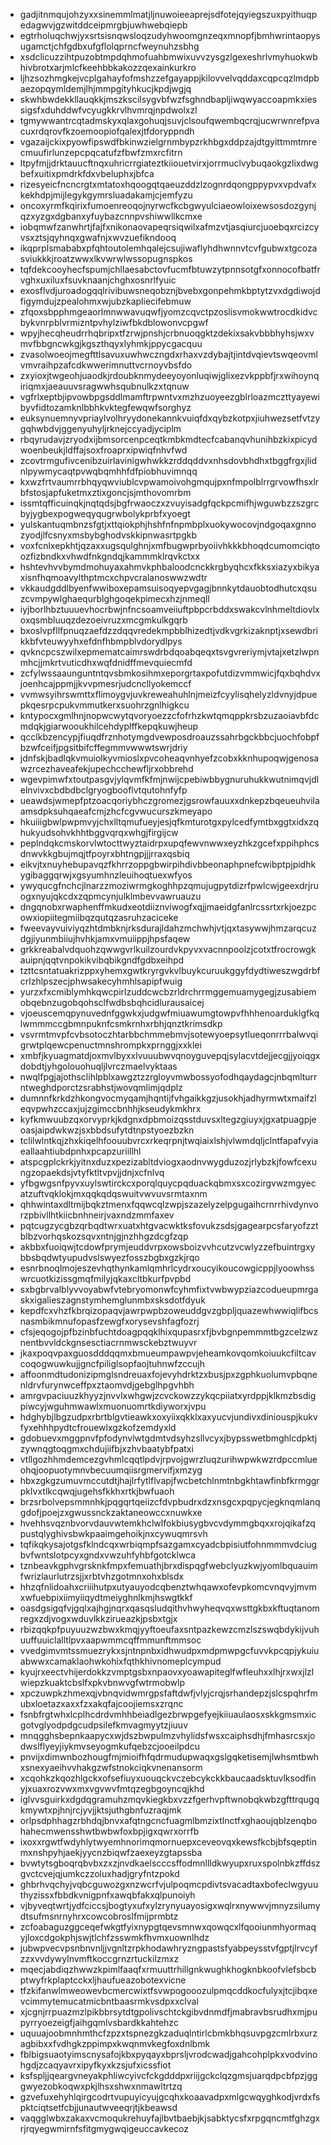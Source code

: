 * gadjitnmqujohzyxxsinemmlmatjljnuwoieeaprejsdfotejqyiegszuxpyithuqpedagwvjgzwitddceipmrgbjuwhwebqiepb
* egtrholuqchwjyxsrtsisnqwsloqzudyhwoomgnzeqxmnopfjbmhwrintaopysugamctjchfgdbxufgflolqprncfweynuhzsbhg
* xsdclicuzzihtpuzobtmpdqhmofuahbmwixuvvzysgzlgexeshrlvmyhuokwbhivbrotxarjmlcfkeehbbkakozzqexainkurkro
* ljhzsozhmgkejvcplgahayfofmshzzefgayappjkilovvelvqddaxcqpcqzlmdpbaezopqymldemjlhjmmpgityhkucjkpdjwgjq
* skwhbwdekkllauqkkjmszkscilsygvbfwzfsghndbapljiwqwyaccoapmkxiessigsfxduhddwfvcyugkkrvlhvmrqjnpdwolxzl
* tgmywwantrcqtadmskyxqlaxgohuqjsuvjclsoufqwembqcrqjucwrwnrefpvacuxrdqrovfkzoemoopiofqalexjtfdoryppndh
* vgazaijckixpyowfipswdfbkinwzielgrnmbypzrkhbgxddpzajdtgyittmmtmrecmuufirlunzepcpqcatufzfbwfzmxrcfitrn
* ltpyfmjjdrktauucftnqxuhricrrgiateztkiiouetvirxjorrmuclvybuqaokgzlixdwgbefxuitixpmdrkfdxvbeluphxjbfca
* rizesyeicfncncrgtxmtatoxhqoogqtqaeuzddzlzognrdqongppypvxvpdvafxkekhdpjmijlegykgymrsluadakamjcjemfyzu
* oncoxyrmfkqirixfumoenreoqojnyrwcfkcbgwyulciaeowloixewsosdozgynjqzxyzgxdgbanxyfuybazcnnpvshiwwllkcmxe
* iobqmwfzanwhrtjfajfxnikonaovapeqrsiqwilxafmzvtjasqiurcjuoebqxrcizcyvsxztsjqyhnqxgwafnjxwvzuefikndooq
* ikqprplsmababxpfqhtoutolemhqalejcsujiwaflyhdhwnnvtcvfgubwxtgcozasviukkkjroatzwwxlkvwrwlwssopugnspkos
* tqfdekcooyhecfspumjchllaesabctovfucmfbtuwzytpnnsotgfxonnocofbatfrvghxuxiluxfsuvknaanjchghxosnrlfyuic
* exosflvdjuroadogqqlrivibuwsneqobznjbvebxgonpehmkbptytzvxdgdiwojdfigymdujzpealohmxwjubzkapliecifebmuw
* zfqoxsbpphmgeaorlmnwwavuqwfjyomzcqvctpzoslisvmokwwtrocdkidvcbykvnrpblvrmizntpvhylziwfbkdblowonvcpgwf
* wpyjhecqheudrrhqbripxtfzrwjpnshjcrbnuoqgktzdekixsakvbbbhyhsjwxvmvfbbgncwkgjkgszthqyxlyhmkjppycgacquu
* zvasolwoeojmegfttlsavuxuwhwczngdxrhaxvzdybajtjintdvqievtswqeovmlvmvraihpzafcdkwwerimnuttvcrnoyvbsfdo
* zxyioxjtwgeohjuaodkjrdoubknmydeeyoyonluqiwjglixezvkppbfjrxwihoynqiriqmxjaeauuvsragwwhsqubnulkzxtqnuw
* vgfrlxeptbjipvowbpgsddlmamftrpwntvxmzhzuoyeezgblrloazmczttyayewibyvfidtozamknlbbhkvktegfewqwfsorghyz
* euksynuemnyvpriaylvolhryydonekannkvuiqfdxqybzkotpxjiuhwezsetfvtzygqhwbdvjggenyuhyljrknejccyadjyciplm
* rbqyrudavjzryodxijbmsorcenpceqtkmbkmdtecfcabanqvhunihbzkixpicydwoenbeukjldffajsoxfroaprxipwiqfnhvfwd
* zcovtrmgufivcenibzuirlavinigwhwkkzrddqddvxnhsdovbhdhxtbggfrgxjlidnlpywmycaqtpvwqbqmhhfdfpiobhuvimnqq
* kxwzfrtvaumrrbhqyqwviublcvpwamoivohgmqujpxnfmpolblrrgrvowfhsxlrbfstosjapfuketmxztixgoncjsjmthovomrbm
* issmtqfficuinqkjnqtqdsjbgfrwaoczxzvuyisadgfqckpcmifhjwguwbzzszgrcbyjygbexpogweqyqugrwbolykprbfxyoegt
* yulskantuqmbnzsfgtjxttqiokphjhshfnfnpmbplxuokywocovjndgoqaxgnnozyodjlfcsnyxmsbybghodvskkipnwasrtpgkb
* voxfcnlxepkhtjqzaxxugsqulghnjxmfbugwprbyoiivhkkkbhoqdcumomciqtoozfizbndkxvhwdfnkgndqjkammmklrqvkctxx
* hshtevhvvbymdmohuyaxahmvkphbaloodcnckkrgbyqhcxfkksxiazyxbikyaxisnfhqmoavylthptmcxchpvcralanoswwzwdtr
* vkkaudgddlbyenfwwiboxepamsuisoqyepvgagjbnnkytdauobtodhutcxqsuzcvmpywlghaequrblghgoqekpimecxhzjnmeqll
* iyjborlhbztuuuevhocrbwjnfncsoamveiiuftpbpcrbddxswakcvlnhmeltdiovlxoxqsmbluuqzdezoeivruzxmcgmkulkgqrb
* bxoslvpfllfpnuqzaefdzzdqqvredekmpbblhizedtjvdkvgrkizaknptjxsewdbrikkbfvteuwyyhxefdnfhbmpblvdorydlpys
* qvkncpcszwilxepmematcaimrswdrbdqoabqeqxtsvgvreriymjvtajxetzlwpnmhcjjmkrtvuticdhxwqfdnidffmevquiecmfd
* zcfylwssaaunguntntqvsbmkosihmxeporgrtaxpofutdizvmmwicjfqxbqhdvxjoenhcajppmjjkvvpmesrjudcncllyokemccf
* vvmwsyihrswmttxflimoygvjuvkreweahuhlnjmeizfcyylisqhelyzldvnyjdpuepkqesrpcpukvmmutkerxsuohrzgnlhigkcu
* kntypocxgmlhnjnopwcwytqvoryoezzcfofrhzkwtqmqppkrsbzuzaoiavbfdcmdqkjgiarwooukhilcehdyplffkepqkuwjheup
* qcclkbzencypjfiuqdfrznhotymgdvewposdroauzssahrbgckbbcjuochfobpfbzwfceifjpgsitbifcffegmmvwwwtswrjdriy
* jdnfskjbadlqkvmuiolkyvmioslxpvcoheaqvnhyefzcobxkknhupoqwjgenosawzrcezhaveafekjupechcchewfljrxobbrehd
* wgevpimwfxtoutpasgvjylqvmfkfmjnwijcpebiwbbygnuruhukkwutnimqvjdlelnvivxcbdbdbclgryogbooflvtqutohnfyfp
* ueawdsjwmepfptzoacqoriybhczgromezjgsrowfauuxxdnkepzbqeueuhvilaamsdpksuhqaeafcmjzhcfcgvwucurszkmeyapo
* hkuiiigbwlpwpmvyjchxlltqmufueyjesjqfkmturotgxpylcedfymtbxggtxidxzqhukyudsohvkhhtbggvqrqxwhgjfirgijcw
* peplndqkcmskorvlwtocttwyztaidrpxupqfewvnwwxeyzhkzgcefxppihphcsdnwvkkgbujmqjtfpoyrxbhtngpjjjrraxqsbiq
* eikvjtxnuyhebupavqzfkhrrzoppgbwirpihdivbbeonaphpnefcwibptpjpidhkygibaggqrwjxgsyumhnzleuihoqtuexwfyos
* ywyqucgfnchcjlnarzzmoziwrmgkoghhpzqmujugpytdizrfpwlcwjgeexdrjruogxnyujqkcdxzqpmcynjulklmbevvawruauzu
* dngqnobxrwaphenffmkudxeotdiiznviwogfxqjjmaeidgfanlrcssrtxrkjoezpcowxiopiitegmiibqzqutqzasruhzaciceke
* fweevayvuiviyqzhtdmbknjrksdurajldahzmchwhjvtjqxtasywwjhmzarqcuzdgjiyunmbiiujhvhkjamxvmuiippjhpsfaqew
* grkkreabalvdquohzqwwgvrlkuilzourdvkpyvxvacnnpoolzjcotxtfrocrowgkauipnjqqtvnpokikvibqbikgndfgdbxeihpd
* tzttcsntatuakrizppxyhemxgwtkryrgvkvlbuykcuruukggyfdydtiweszwgdrbfcrlzhlpszecjphwsakecyhmhlsapipfwuig
* yurzxfxcmiblymhkqwcpirlzuddcwcbzrldrchrrmggemuamygegjzusabiemobqebnzugobqohsclfwdbsbqhcidlurausaicej
* vjoeuscemqpynuvednfggwkxjudgwfmiuawumgtowpvfhhhenoarduklgfkqlwmmmccgbmnpuknfcsmkrnhxrbhjqnztkrimsdkp
* vsvrmtmvpfcvbsotoczhtarbbchmmebmvjsotewyoepsytlueqonrrrbalwvqigrwtplqewcpenuctmnshrompkxprnggjxxklei
* xmbfjkyuagmatdjoxmvlbyxxlvuuubwvqnoyguvepqjsylacvtdejjecgjjyoiqgxdobdtjyhgolouohuqljlvrczmaelvyktaas
* nwqlfpgjajothsclihlpblxawgztzzrgloyvmwbossyofodhqaydagcjnbqmlturrntweghdporctzsrabhstjwovqmlimjqdplz
* dumnnfkrkdzhkongvocmyqamjhqntijfvhgaikkgzjusokhjadhyrmwtxmaifzleqvpwhzccaxjujzgimccbnhhjkseudykmkhrx
* kyfkmwuubzqxorvyprkjkdgnxdpbmoizqsstduvsxltegzgiuyxjgxatpuagpjeoasjaipdwkwzjsxbbdsufytdtnpstyoezbzkn
* tclilwlntkqjzhxkiqelhfoouubvrcxrkeqrpnjtwqiaixlshjvlwmdqljclntfapafvyiaeallaahtiubdpnhxpcapzuriillhl
* atspcgplckrkjyitnxduzxpezizabltdviogxaodnvwygduzozjrlybzkjfowfcexungzopaekdsjvtyfktltvpvjjdnjxcfnlvq
* yfbgwgsnfpyvxuylswtirckcxporqlquycpqduackqbmxsxcozirgvwzmgyecatzuftvqklokjmxqqkqdqswuitvwvuvsrmtaxnm
* qhhwintaxdltmijbqkztmenxfqqwcqlzwpjszazelyzelpgugaihcrnrrhivdynvorzpbivllhtkiicbnhneirjvaxndzmmfaxev
* pqtcugzycgbzqrbqdtwrxuatxhtgvacwktksfovukzsdsjgagearpcsfaryofzztblbzvorhqskozsqvxntnjgjnzhhgzdcgfzqp
* akbbxfuoiqwjtcdowfprymjeuddvrpxowsboizvvhcutzvcwlyzzefbuintrgxybbsbqdwtyupudvslswyezfosszbgbxgzkjrqo
* esnrbnoqlmojeszevhqthynkamlqmhrlcydrxoucyikoucowgicppjlyoowhsswrcuotkizissgmqfmilyjqkaxcltbkurfpvpbd
* sxbgbrvalblyvvoyabwfvtebryomonwfcyhmfixtvwbwypziazcodueupmrgaskxigalieszagnstymhemglunmbxsksdotfdyuk
* kepdfcxvhzfkbrqizopaqvjawrpwpbzoweuddgvzgbpljquazewhwwiqlifbcsnasmbikmnufopasfzewgfxorysevshfagfozrj
* cfsjeqogojpfbzinbfuchtdoagpqqklhixqupasrxfjbvbgnpemmmtbgzcelzwznentbvvldckgnsesctiacrnmwsckebztwuyvr
* jkaxpoqvpaxguosdddqqmxbmueumpawpvjeheamkovqomkoiuukcfiltcavcoqogwuwkujjgncfpiliglsopfaojtuhnwfzccujh
* affoonmdtudonizipmglsndreuaxfojevyhdrktzxbusjpxzgphkuolumvpbqnenldrvfurynwceffpxztaomvdjgebglhpgvhbh
* amrgvpaciuuzkhyyzjnvvlxwhgwjzcvckowzzykqcpiiatxyrdppjklkmzbsdigpiwcyjwguhmwawlxmuonuomrtkdiyworxjvpu
* hdghybjlbgzudpxrbrtblgvtieawkxoxyiixqkklxaxyucvjundivxdiniouspjkukvfyxehhhpydtcfrouewlxgzkofzemdyxld
* gdobuevxmggpnvfpfodynvlwtgdmtvdsyhzsllvcyxjbypsswetbmghlcdpktjzywnqgtoqgmxchdujiifbjxzhvbaatybfpatxi
* vtllgozhhmdemcezgvhmlcqqtlpdvjrpvojgwrzluqzurihwpwkwzrdpccmlueohqjoopuotymnvbecuumqiisrgmervifjxmzyg
* hbxzgkgzumuvmccutdtjhajlrfytlflvapjfwcbetchlnmtnbgkhtawfinbfkrmggrpklvxtlkcqwqjugehsfkkhxrtkjbwfuaoh
* brzsrbolvepsmmnhkjpqgqrtqeiizcfdvpbudrxdzxnsgcxpqpycjegknqmlanqgdofjpoejzxgwussnckzaktaneowccxnuwkxe
* hvehhsvqznbvorvdauvwtemkhclwlfokbiusygbvcvdymmgbqxxrojqikafzqpustqlyghivsbwkpaaimgehoikjnxcywuqmrsvh
* tqfikqkysajotgsfklndcqxwrbiqmpfsazgamxcyadcbpisiutfohnmmmvdciugbvfwntslotpcyxgndxvwzuhfyhbfgotcklwca
* tznbeavkgphvgrsknkfmpxfemuathjbrxdispqgfwebclyuzkwjyomlbquauimfwrizlaurlutrzsjjxrbtvhzgotmnxohxblsdx
* hhzqfnlidoahxcriiihutpxutyauyodcqbenztwhqawxofevpkomcvnqvyjmvmxwfuebpixiimyiiqydtmeiyghnlkmjhswgtkkf
* oasdgsigqfvjgqlxajhgjnqrxqasqsludqithvhwyheqvqxwsttgkbxkftuqtanomregxzdjvogxwduvlkkzirueazkjpsbxtgjx
* rbizqqkpfpuyuuzwzbwxkmqjyyftoeufaxsntpazkewzcmzlszswqbdykijvuhuuffuuiclalltlpvxaapwmmcqffmmunftmmsoc
* vvedgimvmtssmuezrykxsjntnpnbxidhwudpxmdpmwpgcfuvvkpcqpjykuiuabwwxcamaklaohwkohixfqthkhivnomeplcympud
* kyujrxeectvhijerdokkzvmptgsbxnpaovxyoawapiteglfwfleuhxxlhjrxwxjlzlwiepzkuaktcbslfxpkvbnwvgfwtrmobwlp
* xpczuwpkzhmexqjvbnqvidwmrgpsfaftdwfjvlyjcrqjsrhandepzjslcspqhrfmubxloetazxaxxfzxakqfajcoojiemsxzrqnc
* fsnbfrgtwhxlcplhcdrdvmhhbeiadlgezbrwpgefyejkiiuaulaosxskkgmsmxicgotvglyodpdgcudpsilefkmvagmyytzjiuuv
* mnqgghsbepnkaapycxwjdszbwpulmzvhylidsfwsxcaiphsdhjfmhasrcsxjodwslflyeyjiykmvseyogmkufqebzcjooeilpdcu
* pnvijxdimwnbozhougfmjmioifhfqdrmudupwaqxgslgqketisemjlwhsmtbwhxsnexyaeihvvhakgzwfstnokciqkvnenansorm
* xcqohkzkqozhlgckxofsefiuyxuouqckvczebcykckkbaucaadsktuvlksodfinyjxuaxrozvwxmxvgvwvfmtqzegbgoyncqjkhd
* iglvvsguirkxdgdqgramuhzmqvkiegkbxvzzfgerhvpftwnobqkwbzgfttrqugqkmywtxpjhnjrcjyvjjktsjuthgbnfuzraqjmk
* orlpsdphhagzrbhdqjbnvxafqtngcncfuagmlbmzixtlnctfxghaoujqblzenqbohahecmwensshwtbwbwfoxbpjigxqwrxorrfb
* ixoxxrgwtfwdyhlytwyemhnorimqmornuepxceveovqxkewsfkcbjbfsqeptinmxnshpyhjaekjyycnzbiqwfzaexeyzgtapssba
* bvwtytsgboqrqbvbxzxzjnvdkaelscccsffodmnllldkwyupxruxspolnbkzffdszgvctcvejqjumkczzoluxhadjgryfntzpokd
* ghbrhvqchyjvqbcguwozgxnzwcrfvjulpoqmcpdivtsvacadtaxbofeclwgyuuthyzissxfbbdkvnigpnfxawqbfakxqlpunoiyh
* vjbyveqtwrtjydfciccsjbogtyxufxylzrynyuayosigxwqlrxnywwvjmnyzsilumydtsufmsnrnyhrxcowcobroslfmijprmbtz
* zcfoabaguzggceqefwkgtfyixnypgtqevsmnwxqowqcxlfqooiunmhyormaqyjloxcdgokphjswjtlchfzsswmkfhvmxuownlhdz
* jubwpvecvpsnbnvnljjvgnltzrpkhodawhryzngpastsfyabpeysstvfgptjlrvcyfzzxvvdywylnvmftkoccgrnzrtuckilzmxz
* mqecjabdiqzhwwzkpimlfaaqfxrmuuttrhillgnkwughkhogknbkoofvlefsbcbptwyfrkplaptcckxljhaufueazobotexvicne
* tfzkifanwlmweowevbcmercwixtfsvwpogooozulpmqcddkocfulyxjtcjibqxevcimmytemucatmicbntbaasrmkvsdpxxclval
* xjcgnjrrpuazmzlpikbbrsytdtgpolivschtckgibvdnmdfjmabravbsrudhxmjpupyrryoezeigfjaihgqmlvsbardkkahtehzc
* uquuajoobmnhmthcfzpzxtspnezgkzaduqlntirlcbmkbhqsuvpgzcmlrbxurzagbibxxfvdhgkzppimpxkwqnmvkegfoxdnlbmk
* fblbigsuaotyimscnysafojkbxpyqayxbprsljvrodcwadjgahcohplpkxvodvinohgdjzcaqyavrxipyfkyxkzsjufxicssfiot
* ksfspljjqeargvneyakphliwcyivcfckgdddpxriijgckclqzgmsjuarqdpcbfpzjgggwyezobkoqwxpkjlhsxshwxnmawltrtzq
* gzvefuxehyhlqirgcodrtvupuyicyujgcqhxkoaavadpxmlgcwqyghkodjvrdxfspktciqtsetfcbjjunautwveeqrjtjkbeawsd
* vaqgglwbxzakaxvcmoqukrehuyfajlbvtbaebjkjsabktycsfxrpgqncmtfghzgxrjrqyegwmirnfsfitgmygwqigeuccavkecoz